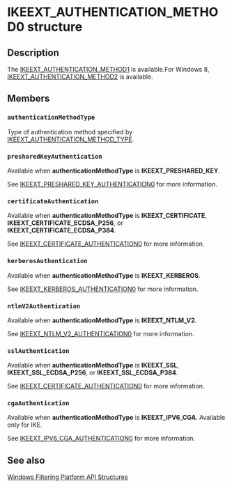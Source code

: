 # IKEEXT_AUTHENTICATION_METHOD0 structure

## Description

The [IKEEXT_AUTHENTICATION_METHOD1](https://learn.microsoft.com/windows/desktop/api/iketypes/ns-iketypes-ikeext_authentication_method1) is available.For Windows 8, [IKEEXT_AUTHENTICATION_METHOD2](https://learn.microsoft.com/windows/desktop/api/iketypes/ns-iketypes-ikeext_authentication_method2) is available.

## Members

### `authenticationMethodType`

Type of authentication method specified by [IKEEXT_AUTHENTICATION_METHOD_TYPE](https://learn.microsoft.com/windows/win32/api/iketypes/ne-iketypes-ikeext_authentication_method_type).

### `presharedKeyAuthentication`

Available when **authenticationMethodType** is **IKEEXT_PRESHARED_KEY**.

See [IKEEXT_PRESHARED_KEY_AUTHENTICATION0](https://learn.microsoft.com/windows/win32/api/iketypes/ns-iketypes-ikeext_preshared_key_authentication0) for more information.

### `certificateAuthentication`

Available when **authenticationMethodType** is **IKEEXT_CERTIFICATE**, **IKEEXT_CERTIFICATE_ECDSA_P256**, or **IKEEXT_CERTIFICATE_ECDSA_P384**.

See [IKEEXT_CERTIFICATE_AUTHENTICATION0](https://learn.microsoft.com/windows/win32/api/iketypes/ns-iketypes-ikeext_certificate_authentication0) for more information.

### `kerberosAuthentication`

Available when **authenticationMethodType** is **IKEEXT_KERBEROS**.

See [IKEEXT_KERBEROS_AUTHENTICATION0](https://learn.microsoft.com/windows/win32/api/iketypes/ns-iketypes-ikeext_eap_authentication0) for more information.

### `ntlmV2Authentication`

Available when **authenticationMethodType** is **IKEEXT_NTLM_V2**.

See [IKEEXT_NTLM_V2_AUTHENTICATION0](https://learn.microsoft.com/windows/win32/api/iketypes/ns-iketypes-ikeext_eap_authentication0) for more information.

### `sslAuthentication`

Available when **authenticationMethodType** is **IKEEXT_SSL**, **IKEEXT_SSL_ECDSA_P256**, or **IKEEXT_SSL_ECDSA_P384**.

See [IKEEXT_CERTIFICATE_AUTHENTICATION0](https://learn.microsoft.com/windows/win32/api/iketypes/ns-iketypes-ikeext_certificate_authentication0) for more information.

### `cgaAuthentication`

Available when **authenticationMethodType** is **IKEEXT_IPV6_CGA**. Available only for IKE.

See [IKEEXT_IPV6_CGA_AUTHENTICATION0](https://learn.microsoft.com/windows/desktop/api/iketypes/ns-iketypes-ikeext_ipv6_cga_authentication0) for more information.

## See also

[Windows Filtering Platform API Structures](https://learn.microsoft.com/windows/desktop/FWP/fwp-structs)